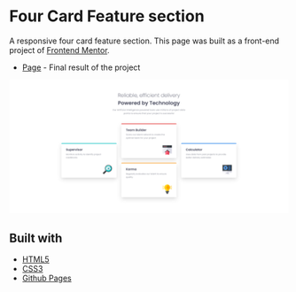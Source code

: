 # Four Card Feature section

A responsive four card feature section. This page was built as a front-end project of [Frontend Mentor](https://www.frontendmentor.io/challenges/four-card-feature-section-weK1eFYK).

- [Page](https://norwyx.github.io/four-card-feature-section/) - Final result of the project

![Four Card Feauture section](./images/final-results.png)




## Built with
- [HTML5](https://developer.mozilla.org/es/docs/HTML/HTML5)
- [CSS3](https://developer.mozilla.org/es/docs/Web/CSS/CSS3)
- [Github Pages](https://pages.github.com/)

